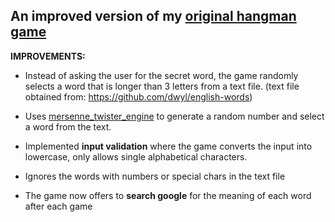 ## An improved version of my [original hangman game](https://github.com/NavodBW/hangman-cpp) 
  
**IMPROVEMENTS:**

 - Instead of asking the user for the secret word, the game randomly selects a word that is longer than 3 letters from a text file. (text
   file obtained from: https://github.com/dwyl/english-words)
   
  - Uses [mersenne_twister_engine](https://en.cppreference.com/w/cpp/numeric/random/mersenne_twister_engine) 
   to generate a random number and select a word from the text.
   
  - Implemented **input validation** where the game converts the input into lowercase, only allows single alphabetical characters.
   
 -  Ignores the words with numbers or special chars in the text file
   
  - The game now offers to **search google** for the meaning of each word after each game

